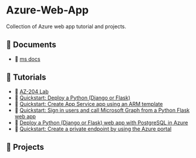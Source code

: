 # Azure-Web-App
Collection of Azure web app tutorial and projects.

## 📕 Documents
- 📄 [ms docs](https://learn.microsoft.com/en-us/azure/app-service/)

## 📕 Tutorials
- 📄 [AZ-204 Lab](https://github.com/MicrosoftLearning/AZ-204-DevelopingSolutionsforMicrosoftAzure/tree/master)
- 📄 [Quickstart: Deploy a Python (Django or Flask) ](https://learn.microsoft.com/en-us/azure/app-service/quickstart-python?tabs=flask%2Cwindows%2Cazure-cli%2Cazure-cli-deploy%2Cdeploy-instructions-azportal%2Cterminal-bash%2Cdeploy-instructions-zip-azcli)
- 📄 [Quickstart: Create App Service app using an ARM template](https://learn.microsoft.com/en-us/azure/app-service/quickstart-arm-template?pivots=platform-linux)
- 📄 [Quickstart: Sign in users and call Microsoft Graph from a Python Flask web app](https://learn.microsoft.com/en-us/entra/identity-platform/quickstart-web-app-python-flask?tabs=windows)
- 📄 [Deploy a Python (Django or Flask) web app with PostgreSQL in Azure](https://learn.microsoft.com/en-us/azure/app-service/tutorial-python-postgresql-app?tabs=flask%2Cwindows&pivots=azure-portal)
- 📄 [Quickstart: Create a private endpoint by using the Azure portal](https://learn.microsoft.com/en-us/azure/private-link/create-private-endpoint-portal?tabs=dynamic-ip)



## 📕 Projects
